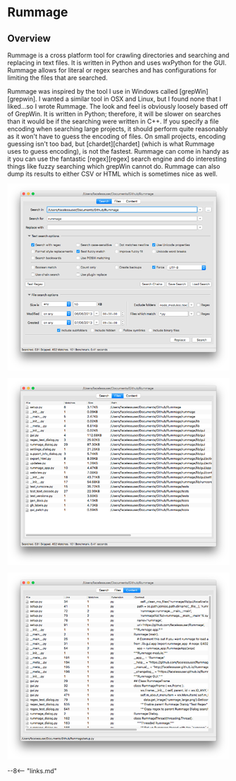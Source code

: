 # Rummage

## Overview

Rummage is a cross platform tool for crawling directories and searching and replacing in text files.  It is written in Python and uses wxPython for the GUI.  Rummage allows for literal or regex searches and has configurations for limiting the files that are searched.

Rummage was inspired by the tool I use in Windows called [grepWin][grepwin].  I wanted a similar tool in OSX and Linux, but I found none that I liked...so I wrote Rummage.  The look and feel is obviously loosely based off of GrepWin.  It is written in Python; therefore, it will be slower on searches than it would be if the searching were written in C++.  If you specify a file encoding when searching large projects, it should perform quite reasonably as it won't have to guess the encoding of files. On small projects, encoding guessing isn't too bad, but [chardet][chardet] (which is what Rummage uses to guess encoding), is not the fastest. Rummage can come in handy as it you can use the fantastic [regex][regex] search engine and do interesting things like fuzzy searching which grepWin cannot do.  Rummage can also dump its results to either CSV or HTML which is sometimes nice as well.

![Search Tab](/images/search_tab.png)

![Files Tab](/images/files_tab.png)

![Content Tab](/images/content_tab.png)

--8<-- "links.md"
